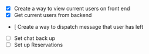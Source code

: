 - [x] Create a way to view current users on front end
- [x] Get current users from backend
- [ Create a way to dispatch message that user has left
- [ ] Set chat back up
- [ ] Set up Reservations